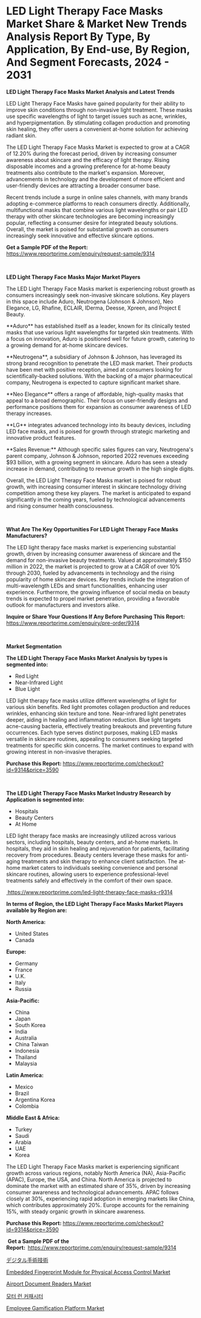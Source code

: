 <p><h1>LED Light Therapy Face Masks Market Share & Market New Trends Analysis Report By Type, By Application, By End-use, By Region, And Segment Forecasts, 2024 - 2031</h1></p><p><strong>LED Light Therapy Face Masks Market Analysis and Latest Trends</strong></p>
<p><p>LED Light Therapy Face Masks have gained popularity for their ability to improve skin conditions through non-invasive light treatment. These masks use specific wavelengths of light to target issues such as acne, wrinkles, and hyperpigmentation. By stimulating collagen production and promoting skin healing, they offer users a convenient at-home solution for achieving radiant skin.</p><p>The LED Light Therapy Face Masks Market is expected to grow at a CAGR of 12.20% during the forecast period, driven by increasing consumer awareness about skincare and the efficacy of light therapy. Rising disposable incomes and a growing preference for at-home beauty treatments also contribute to the market's expansion. Moreover, advancements in technology and the development of more efficient and user-friendly devices are attracting a broader consumer base.</p><p>Recent trends include a surge in online sales channels, with many brands adopting e-commerce platforms to reach consumers directly. Additionally, multifunctional masks that combine various light wavelengths or pair LED therapy with other skincare technologies are becoming increasingly popular, reflecting a consumer desire for integrated beauty solutions. Overall, the market is poised for substantial growth as consumers increasingly seek innovative and effective skincare options.</p></p>
<p><strong>Get a Sample PDF of the Report:&nbsp;</strong> <a href="https://www.reportprime.com/enquiry/request-sample/9314">https://www.reportprime.com/enquiry/request-sample/9314</a></p>
<p>&nbsp;</p>
<p><strong>LED Light Therapy Face Masks Major Market Players</strong></p>
<p><p>The LED Light Therapy Face Masks market is experiencing robust growth as consumers increasingly seek non-invasive skincare solutions. Key players in this space include Aduro, Neutrogena (Johnson & Johnson), Neo Elegance, LG, Rhafine, ECLAIR, IDerma, Deesse, Xpreen, and Project E Beauty.</p><p>**Aduro** has established itself as a leader, known for its clinically tested masks that use various light wavelengths for targeted skin treatments. With a focus on innovation, Aduro is positioned well for future growth, catering to a growing demand for at-home skincare devices.</p><p>**Neutrogena**, a subsidiary of Johnson & Johnson, has leveraged its strong brand recognition to penetrate the LED mask market. Their products have been met with positive reception, aimed at consumers looking for scientifically-backed solutions. With the backing of a major pharmaceutical company, Neutrogena is expected to capture significant market share.</p><p>**Neo Elegance** offers a range of affordable, high-quality masks that appeal to a broad demographic. Their focus on user-friendly designs and performance positions them for expansion as consumer awareness of LED therapy increases.</p><p>**LG** integrates advanced technology into its beauty devices, including LED face masks, and is poised for growth through strategic marketing and innovative product features.</p><p>**Sales Revenue:** Although specific sales figures can vary, Neutrogena's parent company, Johnson & Johnson, reported 2022 revenues exceeding $93 billion, with a growing segment in skincare. Aduro has seen a steady increase in demand, contributing to revenue growth in the high single digits.</p><p>Overall, the LED Light Therapy Face Masks market is poised for robust growth, with increasing consumer interest in skincare technology driving competition among these key players. The market is anticipated to expand significantly in the coming years, fueled by technological advancements and rising consumer health consciousness.</p></p>
<p>&nbsp;</p>
<p><strong>What Are The Key Opportunities For LED Light Therapy Face Masks Manufacturers?</strong></p>
<p><p>The LED light therapy face masks market is experiencing substantial growth, driven by increasing consumer awareness of skincare and the demand for non-invasive beauty treatments. Valued at approximately $150 million in 2022, the market is projected to grow at a CAGR of over 10% through 2030, fueled by advancements in technology and the rising popularity of home skincare devices. Key trends include the integration of multi-wavelength LEDs and smart functionalities, enhancing user experience. Furthermore, the growing influence of social media on beauty trends is expected to propel market penetration, providing a favorable outlook for manufacturers and investors alike.</p></p>
<p><strong>Inquire or Share Your Questions If Any Before Purchasing This Report:</strong> <a href="https://www.reportprime.com/enquiry/pre-order/9314">https://www.reportprime.com/enquiry/pre-order/9314</a></p>
<p>&nbsp;</p>
<p><strong>Market Segmentation</strong></p>
<p><strong>The LED Light Therapy Face Masks Market Analysis by types is segmented into:</strong></p>
<p><ul><li>Red Light</li><li>Near-Infrared Light</li><li>Blue Light</li></ul></p>
<p><p>LED light therapy face masks utilize different wavelengths of light for various skin benefits. Red light promotes collagen production and reduces wrinkles, enhancing skin texture and tone. Near-infrared light penetrates deeper, aiding in healing and inflammation reduction. Blue light targets acne-causing bacteria, effectively treating breakouts and preventing future occurrences. Each type serves distinct purposes, making LED masks versatile in skincare routines, appealing to consumers seeking targeted treatments for specific skin concerns. The market continues to expand with growing interest in non-invasive therapies.</p></p>
<p><strong>Purchase this Report:&nbsp;</strong><a href="https://www.reportprime.com/checkout?id=9314&price=3590">https://www.reportprime.com/checkout?id=9314&price=3590</a></p>
<p>&nbsp;</p>
<p><strong>The LED Light Therapy Face Masks Market Industry Research by Application is segmented into:</strong></p>
<p><ul><li>Hospitals</li><li>Beauty Centers</li><li>At Home</li></ul></p>
<p><p>LED light therapy face masks are increasingly utilized across various sectors, including hospitals, beauty centers, and at-home markets. In hospitals, they aid in skin healing and rejuvenation for patients, facilitating recovery from procedures. Beauty centers leverage these masks for anti-aging treatments and skin therapy to enhance client satisfaction. The at-home market caters to individuals seeking convenience and personal skincare routines, allowing users to experience professional-level treatments safely and effectively in the comfort of their own space.</p></p>
<p><a href="https://www.reportprime.com/led-light-therapy-face-masks-r9314">&nbsp;https://www.reportprime.com/led-light-therapy-face-masks-r9314</a></p>
<p><strong>In terms of Region, the LED Light Therapy Face Masks Market Players available by Region are:</strong></p>
<p>
    <p> <strong> North America: </strong>
        <ul>
            <li>United States</li>
            <li>Canada</li>
        </ul>
        </p> 
    <p> <strong> Europe: </strong>
        <ul>
            <li>Germany</li>
            <li>France</li>
            <li>U.K.</li>
            <li>Italy</li>
            <li>Russia</li>
        </ul>
        </p> 
    <p> <strong> Asia-Pacific: </strong>
        <ul>
            <li>China</li>
            <li>Japan</li>
            <li>South Korea</li>
            <li>India</li>
            <li>Australia</li>
            <li>China Taiwan</li>
            <li>Indonesia</li>
            <li>Thailand</li>
            <li>Malaysia</li>
        </ul>
        </p> 
    <p> <strong> Latin America: </strong>
        <ul>
            <li>Mexico</li>
            <li>Brazil</li>
            <li>Argentina Korea</li>
            <li>Colombia</li>
        </ul>
        </p> 
    <p> <strong> Middle East & Africa: </strong>
        <ul>
            <li>Turkey</li>
            <li>Saudi</li>
            <li>Arabia</li>
            <li>UAE</li>
            <li>Korea</li>
        </ul>
    </p>
    </p>
<p><p>The LED Light Therapy Face Masks market is experiencing significant growth across various regions, notably North America (NA), Asia-Pacific (APAC), Europe, the USA, and China. North America is projected to dominate the market with an estimated share of 35%, driven by increasing consumer awareness and technological advancements. APAC follows closely at 30%, experiencing rapid adoption in emerging markets like China, which contributes approximately 20%. Europe accounts for the remaining 15%, with steady organic growth in skincare awareness.</p></p>
<p><strong>Purchase this Report: </strong><a href="https://www.reportprime.com/checkout?id=9314&price=3590">https://www.reportprime.com/checkout?id=9314&price=3590</a></p>
<p>&nbsp;<strong>Get a Sample PDF of the Report:&nbsp;&nbsp;</strong><a href="https://www.reportprime.com/enquiry/request-sample/9314">https://www.reportprime.com/enquiry/request-sample/9314</a></p>
<p><strong></strong></p>
<p><p><a href="https://medium.com/@mares423/digital-surgery-technologies-market-%E3%81%AF-%E3%82%B3%E3%82%B9%E3%83%88%E7%AE%A1%E7%90%86%E3%81%A8%E5%8A%B9%E7%8E%87%E5%90%91%E4%B8%8A%E3%82%92%E5%84%AA%E5%85%88%E3%81%97%E3%81%BE%E3%81%99-%E3%81%95%E3%82%89%E3%81%AB-%E5%A0%B1%E5%91%8A%E6%9B%B8%E3%81%AF%E5%B8%82%E5%A0%B4%E3%81%AE%E9%9C%80%E8%A6%81%E9%9D%A2%E3%81%A8%E4%BE%9B%E7%B5%A6%E9%9D%A2%E3%81%AE%E4%B8%A1%E6%96%B9%E3%82%92%E3%82%AB%E3%83%90%E3%83%BC%E3%81%97%E3%81%A6%E3%81%84%E3%81%BE%E3%81%99-digital-d5e9b75423bf">デジタル手術技術</a></p><p><a href="https://medium.com/@henrykihn1922/the-embedded-fingerprint-module-for-physical-access-control-market-insights-report-offers-an-b6151dcad1c4">Embedded Fingerprint Module for Physical Access Control Market</a></p><p><a href="https://medium.com/@henrykihn1922/the-global-airport-document-readers-market-is-at-the-forefront-of-innovation-driving-rapid-ce7234c26c85">Airport Document Readers Market</a></p><p><a href="https://github.com/laholand/Market-Research-Report-List-6/blob/main/25002796001.md">모터 런 커패시터</a></p><p><a href="https://www.linkedin.com/pulse/global-employee-gamification-platform-market-size-expected-qrlre?trackingId=sQz5k0ZIRYezLtua6rmZDw%3D%3D">Employee Gamification Platform Market</a></p></p>
